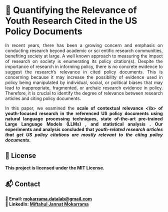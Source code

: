 # 🚀 Quantifying the Relevance of Youth Research Cited in the US Policy Documents
 
<p align="justify">
In recent years, there has been a growing concern
 and emphasis on conducting research beyond academic or sci
entific research communities, benefiting society at large. A well
known approach to measuring the impact of research on society
 is enumerating its policy citation(s). Despite the importance of
 research in informing policy, there is no concrete evidence to
 suggest the research’s relevance in cited policy documents. This
 is concerning because it may increase the possibility of evidence
 used in policy being manipulated by individual, social, or political
 biases that may lead to inappropriate, fragmented, or archaic
 research evidence in policy. Therefore, it is crucial to identify the
 degree of relevance between research articles and citing policy
 documents. </p>

<p align="justify">
 In this paper, we examined the <b>scale of contextual relevance <\b> of youth-focused research in the referenced US policy documents using natural language processing techniques, state of-the-art <b> pre-trained Large Language Models (LLMs) </b>, and <b> statistical analysis </b>. Our experiments and analysis concluded that <i> youth-related research articles that get US policy citations are mostly relevant to the citing policy documents. </i> </p>
 

## 📄 License

This project is licensed under the MIT License.

## 📬 Contact

📧 Email: [mokarrama.datalab@gmail.com](mailto:mokarrama.datalab@gmail.com)\
🔗 LinkedIn: [Miftahul Jannat Mokarrama](https://www.linkedin.com/in/miftahul-jannat-mokarrama)
